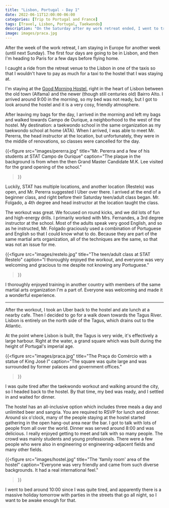 ```yaml
---
title: "Lisbon, Portugal - Day 1"
date: 2022-06-11T12:00:00-06:00
categories: [Trip to Portugal and France]
tags: [Travel, Lisbon, Portugal, Taekwondo]
description: "On the Saturday after my work retreat ended, I went to train an ATA school in Lisbon and worked out with Mr. Folgado."
image: images/praca.jpg
---
```


After the week of the work retreat, I am staying in Europe for another week
(until next Sunday). The first four days are going to be in Lisbon, and then I'm
heading to Paris for a few days before flying home.

I caught a ride from the retreat venue to the Lisbon in one of the taxis so that
I wouldn't have to pay as much for a taxi to the hostel that I was staying at.

I'm staying at the [Good Morning Hostel](https://goodmorninghostel.com), right
in the heart of Lisbon between the old town (Alfama) and the newer (though still
centuries old) Bairro Alto. I arrived around 9:00 in the morning, so my bed was
not ready, but I got to look around the hostel and it is a very cosy, friendly
atmosphere.

After leaving my bags for the day, I arrived in the morning and left my bags and
walked towards Campo de Ourique, a neighborhood to the west of the hostel. My
destination: a taekwondo school in the same organization as my taekwondo school
at home (ATA). When I arrived, I was able to meet Mr. Pererra, the head
instructor at the location, but unfortunately, they were in the middle of
renovations, so classes were cancelled for the day.

{{<figure
  src="images/pererra.jpg"
  title="Mr. Pererra and a few of his students at STAT Campo de Ourique"
  caption="The plaque in the background is from when the then Grand Master Candidate M.K. Lee visited for the grand opening of the school."
>}}

Luckily, STAT has multiple locations, and another location (Restelo) was open,
and Mr. Pererra suggested I Uber over there. I arrived at the end of a beginner
class, and right before their Saturday teen/adult class began. Mr. Folgado, a 
4th degree and head instructor at the location taught the class.

The workout was great. We focused on round kicks, and we did lots of fun and
high-energy drills. I primarily worked with Mrs. Fernandes, a 3rd degree
instructor at the school. Most of the adults speak very good English, and so as
he instructed, Mr. Folgado graciously used a combination of Portuguese and
English so that I could know what to do. Because they are part of the same
martial arts organization, all of the techniques are the same, so that was not
an issue for me.

{{<figure
  src="images/restelo.jpg"
  title="The teen/adult class at STAT Restelo"
  caption="I thoroughly enjoyed the workout, and everyone was very welcoming and gracious to me despite not knowing any Portuguese."
>}}

I thoroughly enjoyed training in another country with members of the same
martial arts organization I'm a part of. Everyone was welcoming and made it a
wonderful experience.

---------

After the workout, I took an Uber back to the hostel and ate lunch at a nearby
cafe. Then I decided to go for a walk down towards the Tagus River. Lisbon is
entirely on the north side of the Tagus, which drains out to the Atlantic.

At the point where Lisbon is built, the Tagus is very wide, it's effectively a
large harbour. Right at the water, a grand square which was built during the
height of Portugal's imperial age.

{{<figure
  src="images/praca.jpg"
  title="The Praça do Comércio with a statue of King José I"
  caption="The square was quite large and was surrounded by former palaces and government offices."
>}}

I was quite tired after the taekwondo workout and walking around the city, so I
headed back to the hostel. By that time, my bed was ready, and I settled in and
waited for dinner.

The hostel has an all-inclusive option which includes three meals a day and
unlimited beer and sangria. You are required to RSVP for lunch and dinner.
Around six o'clock, many of the people staying at the hostel started gathering
in the open hang-out area near the bar. I got to talk with lots of people from
all over the world. Dinner was served around 8:00 and was delicious. I really
enjoyed getting to meet and talk with so many people. The crowd was mainly
students and young professionals. There were a few people who were also in
engineering or engineering-adjacent fields and many other fields.

{{<figure
  src="images/hostel.jpg"
  title="The 'family room' area of the hostel"
  caption="Everyone was very friendly and came from such diverse backgrounds. It had a real international feel."
>}}

I went to bed around 10:00 since I was quite tired, and apparently there is a
massive holiday tomorrow with parties in the streets that go all night, so I
want to be awake enough for that.
